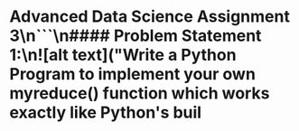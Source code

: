 # Advanced Data Science Assignment 3\n```\n#### Problem Statement​ ​1:\n![alt text]("Write a Python Program to implement your own myreduce() function which works exactly like Python's buil